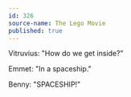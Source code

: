 ```yaml
---
id: 326
source-name: The Lego Movie
published: true
---
```

<p>Vitruvius: "How do we get inside?"</p>
<p>Emmet: "In a spaceship."</p>
<p>Benny: "SPACESHIP!"</p>
